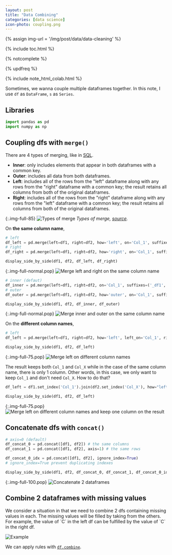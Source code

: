 ```yaml
---
layout: post
title: "Data Combining"
categories: [data science]
icon-photo: coupling.png
---
```


{% assign img-url = '/img/post/data/data-cleaning' %}

{% include toc.html %}

{% notcomplete %}

{% updfreq %}

{% include note_html_colab.html %}

Sometimes, we wanna couple multiple dataframes together. In this note, I use `df` as `DataFrame`, `s` as `Series`.

## Libraries

~~~ python
import pandas as pd
import numpy as np
~~~

## Coupling dfs with `merge()`

There are 4 types of merging, like in [SQL](https://www.w3schools.com/sql/sql_join.asp).

- **Inner**: only includes elements that appear in both dataframes with a common key.
- **Outer**: includes all data from both dataframes.
- **Left**: includes all of the rows from the "left" dataframe along with any rows from the "right" dataframe with a common key; the result retains all columns from both of the original dataframes.
- **Right**: includes all of the rows from the "right" dataframe along with any rows from the "left" dataframe with a common key; the result retains all columns from both of the original dataframes.

{:.img-full-85}
![Types of merge]({{img-url}}/type_of_join.png)
*Types of merge, [source](http://www.datasciencemadesimple.com/join-merge-data-frames-pandas-python/).*

On **the same column name**,

~~~ python
# left
df_left = pd.merge(left=df1, right=df2, how='left', on='Col_1', suffixes=('_df1', '_df2'))
# right
df_right = pd.merge(left=df1, right=df2, how='right', on='Col_1', suffixes=('_df1', '_df2'))

display_side_by_side(df1, df2, df_left, df_right)
~~~

{:.img-full-normal.pop}
![Merge left and right on the same column name]({{img-url}}/merge_1.jpg)

~~~ python
# inner (defaut)
df_inner = pd.merge(left=df1, right=df2, on='Col_1', suffixes=('_df1', '_df2'))
# outer
df_outer = pd.merge(left=df1, right=df2, how='outer', on='Col_1', suffixes=('_df1', '_df2'))

display_side_by_side(df1, df2, df_inner, df_outer)
~~~

{:.img-full-normal.pop}
![Merge inner and outer on the same column name]({{img-url}}/merge_2.jpg)

On the **different column names**,

~~~ python
# left
df_left = pd.merge(left=df1, right=df2, how='left', left_on='Col_1', right_on='Col_X', suffixes=('_df1', '_df2'))

display_side_by_side(df1, df2, df_left)
~~~

{:.img-full-75.pop}
![Merge left on different column names]({{img-url}}/merge_3.jpg)

The result keeps both `Col_1` and `Col_X` while in the case of the same column name, there is only 1 column. Other words, in this case, we only want to keep `Col_1` and don't need `Col_X`. How to do that?

~~~ python
df_left = df1.set_index('Col_1').join(df2.set_index('Col_X'), how="left", lsuffix="_df1", rsuffix="_df2").reset_index()

display_side_by_side(df1, df2, df_left)
~~~

{:.img-full-75.pop}
![Merge left on different column names and keep one column on the result]({{img-url}}/merge_4.jpg)

## Concatenate dfs with `concat()`

~~~ python
# axis=0 (default)
df_concat_0 = pd.concat([df1, df2]) # the same columns
df_concat_1 = pd.concat([df1, df2], axis=1) # the same rows

df_concat_0_idx = pd.concat([df1, df2], ignore_index=True)
# ignore_index=True prevent duplicating indexes 

display_side_by_side(df1, df2, df_concat_0, df_concat_1, df_concat_0_idx)
~~~

{:.img-full-100.pop}
![Concatenate 2 dataframes]({{img-url}}/concat_1.jpg)

## Combine 2 dataframes with missing values

<div class="columns-2 size-2-1" markdown="1">
We consider a situation in that we need to combine 2 dfs containing missing values in each. The missing values will be filled by taking from the others. For example, the value of `C` in the left df can be fulfilled by the value of `C` in the right df.

![Example]({{img-url}}/combine_missing.jpg)
</div>

We can apply rules with [`df.combine`](https://pandas-docs.github.io/pandas-docs-travis/reference/api/pandas.DataFrame.combine.html).







